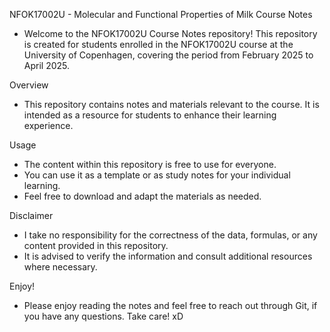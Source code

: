 NFOK17002U - Molecular and Functional Properties of Milk Course Notes 
- Welcome to the NFOK17002U Course Notes repository! 
This repository is created for students enrolled in the NFOK17002U course at the University of Copenhagen, covering the period from February 2025 to April 2025.

Overview 
- This repository contains notes and materials relevant to the course. It is intended as a resource for students to enhance their learning experience.

Usage 
- The content within this repository is free to use for everyone.
- You can use it as a template or as study notes for your individual learning.
- Feel free to download and adapt the materials as needed.

Disclaimer 
- I take no responsibility for the correctness of the data, formulas, or any content provided in this repository. 
- It is advised to verify the information and consult additional resources where necessary.

Enjoy! 
- Please enjoy reading the notes and feel free to reach out through Git, if you have any questions. Take care! xD
